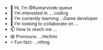 - 👋 Hi, I’m @Kumarvivek-queue
- 👀 I’m interested in ... coding 
- 🌱 I’m currently learning ...Game developer 
- 💞️ I’m looking to collaborate on ...
- 📫 How to reach me ...
- 😄 Pronouns: ...He/him
- ⚡ Fun fact: ...nthng

<!---
Kumarvivek-queue/Kumarvivek-queue is a ✨ special ✨ repository because its `README.md` (this file) appears on your GitHub profile.
You can click the Preview link to take a look at your changes.
--->
